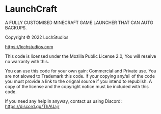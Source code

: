 # LaunchCraft
A FULLY CUSTOMISED MINECRAFT GAME LAUNCHER THAT CAN AUTO BACKUPS.

Copyright © 2022 LochStudios

https://lochstudios.com

This code is licensed under the Mozilla Public License 2.0,
You will reseive no warranty with this.

You can use this code for your own gain; Commercial and Private use.
You are not alowed to Trademark this code.
If your copying any/all of the code you must provide a link to the orignal source if you intend to republish.
A copy of the license and the copyright notice must be included with this code.


If you need any help in anyway, contact us using Discord: https://discord.gg/ThAUajr